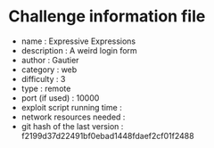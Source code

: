 # Challenge information file

- name : Expressive Expressions
- description : A weird login form
- author : Gautier
- category : web
- difficulty : 3
- type : remote
- port (if used) : 10000
- exploit script running time :
- network resources needed :
- git hash of the last version : f2199d37d22491bf0ebad1448fdaef2cf01f2488
